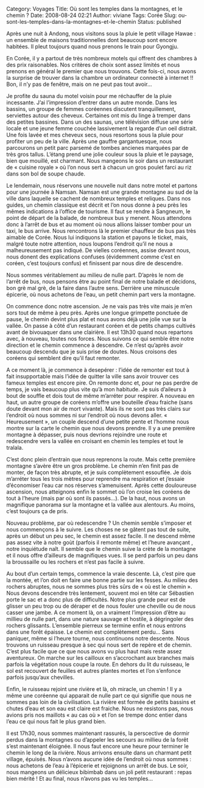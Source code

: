Category: Voyages
Title: Où sont les temples dans la montagnes, et le chemin ?
Date: 2008-08-24 02:21
Author: viviane
Tags: Corée
Slug: ou-sont-les-temples-dans-la-montagnes-et-le-chemin
Status: published

Après une nuit à Andong, nous visitons sous la pluie le petit village Hawae : un ensemble de maisons traditionnelles dont beaucoup sont encore habitées. Il pleut toujours quand nous prenons le train pour Gyongju.

En Corée, il y a partout de très nombreux motels qui offrent des chambres à des prix raisonables. Nos critères de choix sont assez limités et nous prenons en général le premier que nous trouvons. Cette fois-ci, nous avons la surprise de trouver dans la chambre un ordinateur connecté à internet !! Bon, il n’y pas de fenêtre, mais on ne peut pas tout avoir...

Je profite du sauna du motel voisin pour me réchauffer de la pluie incessante. J’ai l’impression d’entrer dans un autre monde. Dans les bassins, un groupe de femmes coréennes discutent tranquillement, serviettes autour des cheveux. Certaines ont mis du linge à tremper dans des petites bassines. Dans un des saunas, une télévision diffuse une série locale et une jeune femme couchée lassivement la regarde d’un oeil distrait.
Une fois lavée et mes cheveux secs, nous resortons sous la pluie pour profiter un peu de la ville. Après une gauffre gargantuesque, nous parcourons un petit parc parsemé de tombes ancienes marquées par de très gros tallus. L’étang prend une jolie couleur sous la pluie et le paysage, bien que mouillé, est charmant. Nous mangeons le soir dans un restaurant de « cuisine royale » où l’on nous sert à chacun un gros poulet farci au riz dans son bol de soupe chaude.

Le lendemain, nous réservons une nouvelle nuit dans notre motel et partons pour une journée à Namsan. Namsan est une grande montagne au sud de la ville dans laquelle se cachent de nombreux temples et reliques. Dans nos guides, un chemin classique est décrit et l’on nous donne à peu près les mêmes indications à l’office de tourisme. Il faut se rendre à Sangneum, le point de départ de la balade, de nombreux bus y menent.
Nous attendons donc à l’arrêt de bus et au moment où nous allions laisser tomber pour un taxi, le bus arrive. Nous rencontrons là le premier chauffeur de bus pas très aimable de Corée. Nous lui indiquons la station et payons le ticket, mais, malgré toute notre attention, nous loupons l’endroit qu’il ne nous a malheureusement pas indiqué. De vielles coréennes, assise devant nous, nous donent des explications confuses (évidemment comme c’est en coréen, c’est toujours confus) et finissent par nous dire de descendre.

Nous sommes véritablement au milieu de nulle part. D’après le nom de l’arrêt de bus, nous pensons être au point final de notre balade et décidons, bon grè mal grè, de la faire dans l’autre sens. Derrière une minuscule épicerie, où nous achetons de l’eau, un petit chemin part vers la montagne.

On commence donc notre ascension. Je ne vais pas très vite mais je m’en sors tout de même à peu près. Après une longue grimpette ponctuée de pause, le chemin devint plus plat et nous avons déjà une jolie vue sur la vallée. On passe à côté d’un restaurant coréen et de petits champs cultivés avant de bivouaquer dans une clairière. Il est 13h30 quand nous repartons avec, à nouveau, toutes nos forces. Nous suivons ce qui semble être notre direction et le chemin commence à descendre. Ce n’est qu’après avoir beaucoup descendu que je suis prise de doutes. Nous croisons des coréens qui semblent dire qu’il faut remonter.

A ce moment là, je commence à desepérer : l’idée de remonter est tout à fait insupportable mais l’idée de quitter la ville sans avoir trouver ces fameux temples est encore pire. On remonte donc et, pour ne pas perdre de temps, je vais beaucoup plus vite qu’à mon habitude. Je suis d’aileurs à bout de souffle et dois tout de même m’arréter pour respirer. A nouveau en haut, un autre groupe de coréens m’offre une bouteille d’eau fraiche (sans doute devant mon air de mort vivante). Mais ils ne sont pas très clairs sur l’endroit où nous sommes ni sur l’endroit où nous devons aller. « Heureusement », un couple descend d’une petite pente et l’homme nous montre sur la carte le chemin que nous devons prendre. Il y a une première montagne à dépasser, puis nous devrions rejoindre une route et redescendre vers la vallée en croisant en chemin les temples et tout le tralala.

C’est donc plein d’entrain que nous reprenons la route. Mais cette première montagne s’avère être un gros problème. Le chemin n’en finit pas de monter, de façon très abrupte, et je suis complètement essouflée. Je dois m’arréter tous les trois mètres pour reprendre ma respiration et j’essaie d’économiser l’eau car nos réserves s’amenuisent. Après cette douloureuse ascension, nous atteignons enfin le sommet où l’on croise les coréens de tout à l’heure (mais par où sont ils passés...). De la haut, nous avons un magnifique panorama sur la montagne et la vallée aux alentours. Au moins, c’est toujours ça de pris.

Nouveau problème, par où redescendre ? Un chemin semble s’imposer et nous commençons à le suivre. Les choses ne se gâtent pas tout de suite, après un début un peu sec, le chemin est assez facile. Il ne descend même pas assez vite à notre goùt (parfois il remonte même) et l’heure avançant , notre inquiétude naît. Il semble que le chemin suive la crète de la montagne et il nous offre d’ailleurs de magnifiques vues. Il se perd parfois un peu dans la broussaille ou les rochers et n’est pas facile à suivre.

Au bout d’un certain temps, commence la vraie descente. Là, c’est pire que la montée, et l’on doit en faire une bonne partie sur les fesses. Au milieu des rochers abruptes, nous ne sommes plus très sûrs de « où est le chemin ». Nous devons descendre très lentement, souvent moi en tête car Sébastien porte le sac et a donc plus de difficultés. Notre plus grande peur est de glisser un peu trop ou de déraper et de nous fouler une cheville ou de nous casser une jambe. A ce moment là, on a vraiment l’impression d’être au millieu de nulle part, dans une nature sauvage et hostile, à dégringoler des rochers glissants. L’ensemble pierreux se termine enfin et nous entrons dans une forêt épaisse. Le chemin est complètement perdu... Sans paniquer, même si l’heure tourne, nous continuons notre descente. Nous trouvons un ruisseau presque à sec qui nous sert de repère et de chemin. C’est plus facile que ce que nous avons vu plus haut mais reste assez aventureux. On marche sur les cailloux en s’accrochant aux branches mais parfois la végétation nous coupe la route. En dehors du lit du ruisseau, le sol est recouvert de feuilles et autres plantes mortes et l’on s’enfonce parfois jusqu’aux chevilles.

Enfin, le ruisseau rejoint une rivière et là, oh miracle, un chemin ! Il y a même une coréenne qui apparait de nulle part ce qui signifie que nous ne sommes pas loin de la civilisation. La rivière est formée de petits bassins et chutes d’eau et son eau est claire est fraiche. Nous ne resistons pas, nous avions pris nos maillots « au cas où » et l’on se trempe donc entier dans l’eau ce qui nous fait le plus grand bien.

Il est 17h30, nous sommes maintenant rassurés, la perscective de dormir perdus dans la montagnes ou d’appeler les secours au millieu de la forêt s’est maintenant éloignée. Il nous faut encore une heure pour terminer le chemin le long de la rivière. Nous arrivons ensuite dans un charmant petit village, épuisés. Nous n’avons aucune idée de l’endroit où nous sommes : nous achetons de l’eau à l’épicerie et rejoignons un arrêt de bus. Le soir, nous mangeons un délicieux bibimbab dans un joli petit restaurant : repas bien mérité ! Et au final, nous n’avons pas vu les temples…